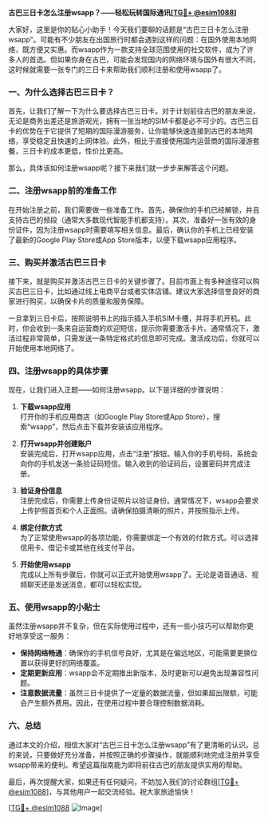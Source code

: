**古巴三日卡怎么注册wsapp？——轻松玩转国际通讯[[TG💪+ @esim1088](https://t.me/s/esim1088)]**

大家好，这里是你的贴心小助手！今天我们要聊的话题是“古巴三日卡怎么注册wsapp”。可能有不少朋友在出国旅行时都会遇到这样的问题：在国外使用本地网络，既方便又实惠。而wsapp作为一款支持全球范围使用的社交软件，成为了许多人的首选。但如果你身在古巴，可能会发现国内的网络环境与国外有很大不同，这时候就需要一张专门的三日卡来帮助我们顺利注册和使用wsapp了。

### 一、为什么选择古巴三日卡？

首先，让我们了解一下为什么要选择古巴三日卡。对于计划前往古巴的朋友来说，无论是商务出差还是旅游观光，拥有一张当地的SIM卡都是必不可少的。古巴三日卡的优势在于它提供了短期的国际漫游服务，让你能够快速连接到古巴的本地网络，享受稳定且快速的上网体验。此外，相比于直接使用国内运营商的国际漫游套餐，三日卡的成本更低，性价比更高。

那么，具体该如何注册wsapp呢？接下来我们就一步步来解答这个问题。

### 二、注册wsapp前的准备工作

在开始注册之前，我们需要做一些准备工作。首先，确保你的手机已经解锁，并且支持古巴的频段（通常大多数现代智能手机都支持）。其次，准备好一张有效的身份证件，因为注册wsapp时需要填写相关信息。最后，确认你的手机上已经安装了最新的Google Play Store或App Store版本，以便下载wsapp应用程序。

### 三、购买并激活古巴三日卡

接下来，就是购买并激活古巴三日卡的关键步骤了。目前市面上有多种途径可以购买古巴三日卡，比如通过线上电商平台或者实体店铺。建议大家选择信誉良好的商家进行购买，以确保卡片的质量和服务保障。

一旦拿到三日卡后，按照说明书上的指示插入手机SIM卡槽，并将手机开机。此时，你会收到一条来自运营商的欢迎短信，提示你需要激活卡片。通常情况下，激活过程非常简单，只需发送一条特定格式的信息即可完成。激活成功后，你就可以开始使用本地网络了。

### 四、注册wsapp的具体步骤

现在，让我们进入正题——如何注册wsapp。以下是详细的步骤说明：

1. **下载wsapp应用**  
   打开你的手机应用商店（如Google Play Store或App Store），搜索“wsapp”，然后点击下载并安装该应用程序。

2. **打开wsapp并创建账户**  
   安装完成后，打开wsapp应用，点击“注册”按钮。输入你的手机号码，系统会向你的手机发送一条验证码短信。输入收到的验证码后，设置密码并完成注册。

3. **验证身份信息**  
   注册完成后，你需要上传身份证照片以验证身份。通常情况下，wsapp会要求上传护照首页和个人正面照。请确保拍摄清晰的照片，并按照指示上传。

4. **绑定付款方式**  
   为了正常使用wsapp的各项功能，你需要绑定一个有效的付款方式。可以选择信用卡、借记卡或其他在线支付平台。

5. **开始使用wsapp**  
   完成以上所有步骤后，你就可以正式开始使用wsapp了。无论是语音通话、视频聊天还是发送消息，都可以轻松实现。

### 五、使用wsapp的小贴士

虽然注册wsapp并不复杂，但在实际使用过程中，还有一些小技巧可以帮助你更好地享受这一服务：

- **保持网络畅通**：确保你的手机信号良好，尤其是在偏远地区，可能需要更换位置以获得更好的网络覆盖。
- **定期更新应用**：wsapp会不定期推出新版本，及时更新可以避免出现兼容性问题。
- **注意数据流量**：虽然三日卡提供了一定量的数据流量，但如果超出限额，可能会产生额外费用。因此，在使用过程中要合理控制数据消耗。

### 六、总结

通过本文的介绍，相信大家对“古巴三日卡怎么注册wsapp”有了更清晰的认识。总的来说，只要做好充分准备，并按照正确的步骤操作，就能顺利地完成注册并享受wsapp带来的便利。希望这篇指南能为即将前往古巴的朋友提供实用的帮助。

最后，再次提醒大家，如果还有任何疑问，不妨加入我们的讨论群组[[TG💪+ @esim1088](https://t.me/s/esim1088)]，与其他用户一起交流经验。祝大家旅途愉快！

[[TG💪+ @esim1088](https://t.me/s/esim1088) ![Image](https://i.postimg.cc/4NQfJmqS/Snipaste-2025-05-13-00-14-12.png)]